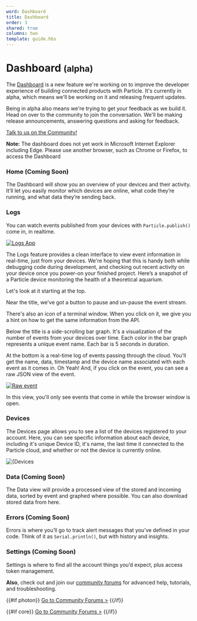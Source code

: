 ```yaml
---
word: Dashboard
title: Dashboard
order: 3
shared: true
columns: two
template: guide.hbs
---
```



# Dashboard <small class="beta">(alpha)</small>

The [Dashboard](https://dashboard.particle.io) is a new feature we're working on to improve the developer experience of building connected products with Particle. It's currently in alpha, which means we'll be working on it and releasing frequent updates.

Being in alpha also means we're trying to get your feedback as we build it. Head on over to the community to join the conversation. We'll be making release announcements, answering questions and asking for feedback.

[Talk to us on the Community!](http://community.particle.io/t/fleet-management-dashboard-alpha-run-feedback/11118)

**Note:** The dashboard does not yet work in Microsoft Internet Explorer including Edge. Please use another browser, such as Chrome or Firefox, to access the Dashboard

### Home (Coming Soon)

The Dashboard will show you an overview of your devices and their activity. It’ll let you easily monitor which devices are online, what code they’re running, and what data they’re sending back.

### Logs

You can watch events published from your devices with `Particle.publish()` come in, in realtime.

[![Logs App]({{assets}}/images/dashboard/logs-big-picture.png)]({{assets}}/images/dashboard/logs-big-picture.png)



The Logs feature provides a clean interface to view event information in real-time, just from your devices. We're hoping that this is handy both while debugging code during development, and checking out recent activity on your device once you power-on your finished project. Here’s a snapshot of a Particle device monitoring the health of a theoretical aquarium.

Let's look at it starting at the top.

Near the title, we've got a button to pause and un-pause the event stream.

There's also an icon of a terminal window. When you click on it, we give you a hint on how to get the same information from the API.

Below the title is a side-scrolling bar graph. It's a visualization of the number of events from your devices over time. Each color in the bar graph represents a unique event name. Each bar is 5 seconds in duration.

At the bottom is a real-time log of events passing through the cloud. You'll get the name, data, timestamp and the device name associated with each event as it comes in. Oh Yeah! And, if you click on the event, you can see a raw JSON view of the event.

[![Raw event]({{assets}}/images/dashboard/raw-event.jpg)]({{assets}}/images/dashboard/raw-event.jpg)

In this view, you'll only see events that come in while the browser window is open.


### Devices

The Devices page allows you to see a list of the devices registered to your account. Here, you can see specific information about each device, including it's unique Device ID, it's name, the last time it connected to the Particle cloud, and whether or not the device is currently online.

![{Devices]({{assets}}/images/devices.png)

### Data (Coming Soon)

The Data view will provide a processed view of the stored and incoming data, sorted by event and graphed where possible. You can also download stored data from here.

### Errors (Coming Soon)

Errors is where you’ll go to track alert messages that you’ve defined in your code. Think of it as `Serial.println()`, but with history and insights.

### Settings (Coming Soon)

Settings is where to find all the account things you’d expect, plus access token management.


**Also**, check out and join our [community forums](http://community.particle.io/) for advanced help, tutorials, and troubleshooting.

{{#if photon}}
[Go to Community Forums >](http://community.particle.io/c/troubleshooting)
{{/if}}

{{#if core}}
[Go to Community Forums >](http://community.particle.io/c/troubleshooting)
{{/if}}
